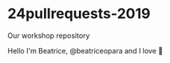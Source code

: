 # 24pullrequests-2019
Our workshop repository

Hello I'm Beatrice, @beatriceopara and I love :penguin:

